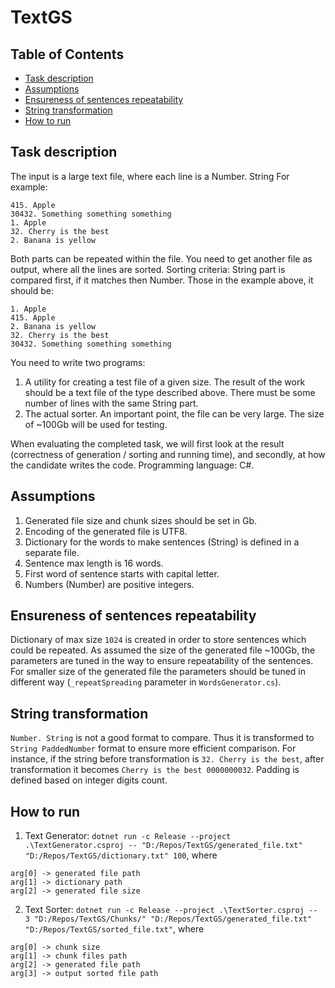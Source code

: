 # TextGS

## Table of Contents  
- [Task description](#task-description)
- [Assumptions](#assumptions)
- [Ensureness of sentences repeatability](#ensureness-of-sentences-repeatability)
- [String transformation](#string-transformation)
- [How to run](#how-to-run)

## <a name="task-description">Task description</a>

The input is a large text file, where each line is a Number. String
For example:
```
415. Apple
30432. Something something something
1. Apple
32. Cherry is the best
2. Banana is yellow
```

Both parts can be repeated within the file. You need to get another file as output, where all the lines are sorted. Sorting criteria: String part is compared first, if it matches then Number. Those in the example above, it should be:
```
1. Apple
415. Apple
2. Banana is yellow
32. Cherry is the best
30432. Something something something
```

You need to write two programs:
1. A utility for creating a test file of a given size. The result of the work should be a text file of the type described above. There must be some number of lines with the same String part.
2. The actual sorter. An important point, the file can be very large. The size of ~100Gb will be used for testing.

When evaluating the completed task, we will first look at the result (correctness of generation / sorting and running time), and secondly, at how the candidate writes the code. Programming language: C#.

## <a name="assumptions">Assumptions</a>
1. Generated file size and chunk sizes should be set in Gb.
2. Encoding of the generated file is UTF8.
3. Dictionary for the words to make sentences (String) is defined in a separate file.
4. Sentence max length is 16 words.
5. First word of sentence starts with capital letter.
6. Numbers (Number) are positive integers.

## <a name="ensureness-of-sentences-repeatability">Ensureness of sentences repeatability</a>
Dictionary of max size `1024` is created in order to store sentences which could be repeated. As assumed the size of the generated file ~100Gb, the parameters are tuned in the way to ensure repeatability of the sentences. For smaller size of the generated file the parameters should be tuned in different way (`_repeatSpreading` parameter in `WordsGenerator.cs`).

## <a name="string-transformation">String transformation</a>
`Number. String` is not a good format to compare. Thus it is transformed to `String PaddedNumber` format to ensure more efficient comparison. For instance, if the string before transformation is `32. Cherry is the best`, after transformation it becomes `Cherry is the best 0000000032`. Padding is defined based on integer digits count. 

## <a name="how-to-run">How to run</a>
1. Text Generator: `dotnet run -c Release --project .\TextGenerator.csproj -- "D:/Repos/TextGS/generated_file.txt" "D:/Repos/TextGS/dictionary.txt" 100`, where
```
arg[0] -> generated file path
arg[1] -> dictionary path
arg[2] -> generated file size
```
2. Text Sorter: `dotnet run -c Release --project .\TextSorter.csproj -- 3 "D:/Repos/TextGS/Chunks/" "D:/Repos/TextGS/generated_file.txt" "D:/Repos/TextGS/sorted_file.txt"`, where
```
arg[0] -> chunk size
arg[1] -> chunk files path
arg[2] -> generated file path
arg[3] -> output sorted file path
```
